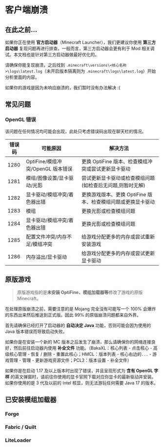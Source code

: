 # 客户端崩溃

## 在此之前...

如果你正在使用 **官方启动器**（Minecraft Launcher），我们更建议你使用 **第三方启动器** 复现问题再进行排查。一般而言，第三方启动器会更有利于 Mod 相关调试。本文档也是针对第三方启动器做最好优化的。

请确保你能复现崩溃，之后找到 `.minecraft\versions\<核心名称>\logs\latest.log`（未开启版本隔离则为 `.minecraft\logs\latest.log`）开始分析里面的内容。

如果你的游戏是因为未响应崩溃的，我们暂时没有办法解决 :(

## 常见问题

### OpenGL 错误

该问题在任何情况均可能会出现，此处只考虑错误码出现在聊天栏的情况。

| 错误码 | 可能原因                          | 解决方法                                                     |
| ------ | --------------------------------- | ------------------------------------------------------------ |
| 1280   | OptiFine/模组冲突/OpenGL 版本错误 | 更换 OptiFine 版本、检查模组冲突或尝试更新显卡驱动           |
| 1281   | 模组/图像设置/显卡驱动/光影       | 尝试更新显卡驱动或检查模组问题(如检查后无问题,则暂时无解)    |
| 1282   | 显卡驱动/模组冲突/着色器出错      | 更换游戏版本、更换 OptiFine 版本、检查模组问题或更换显卡驱动 |
| 1283   | 模组                              | 更换光影或检查模组问题                                       |
| 1284   | 显卡驱动/模组冲突/着色器出错      | 更换光影或检查模组问题                                       |
| 1285   | 配置文件冲突/内存不足/模组冲突    | 给游戏分配更多的内存或尝试重新安装游戏                       |
| 1286   | 内存溢出/显卡驱动                 | 给游戏分配更多的内存或尝试更新显卡驱动                       |



## 原版游戏

> 原版游戏指的是**未安装 OptiFine、模组加载器等**修改了游戏的原版 Minecraft。

在处理原版崩溃之前，需要注意的是 Mojang 完全没有可能写一个 100% 会爆炸的东西出来然后推送到正式版。因此 99% 的原版崩溃问题都来自外界。

首先请确保已经打开了启动器的 **自动决定 Java** 功能，否则可能会因为使用的 Java 版本错误而导致启动失败。

如果你是在安装一个新的 MC 版本之后发生了崩溃，那么请确保你的网络连接良好，然后前往启动器内使用 **补全文件** 功能。（BakaXL：核心列表 - 点击核心 - 高级核心管理 - 恢复 / 删除 - 重置此核心；HMCL：版本列表 - 核心右边的`...` - 游戏管理 - 管理 - 更新游戏资源文件；PCL2：版本设置 - 补全文件）

如果你是在启动 1.17 及以上版本时出现了错误，并且呈现形式为 **含有 OpenGL 字样** 的英文弹窗时，请前往你使用的显卡官网下载对应你显卡的最新驱动并安装。如果你使用的是 3 代及以前的 Intel 核显，则无法游玩任何需要 Java 17 的版本。

## 已安装模组加载器

### Forge

### Fabric / Quilt

### LiteLoader


